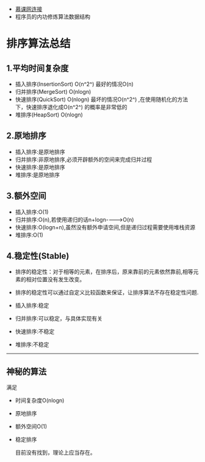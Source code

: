 + [慕课网连接](https://coding.imooc.com/class/chapter/71.html)
+ 程序员的内功修炼算法数据结构

# 排序算法总结
## 1.平均时间复杂度
- 插入排序(InsertionSort)   O(n^2^)   最好的情况O(n)
- 归并排序(MergeSort) O(nlogn)
- 快速排序(QuickSort) O(nlogn)   最坏的情况O(n^2^)   ,在使用随机化的方法下，快速排序退化成O(n^2^)  的概率是非常低的
- 堆排序(HeapSort) O(nlogn)

## 2.原地排序

+ 插入排序:是原地排序
+ 归并排序:非原地排序,必须开辟额外的空间来完成归并过程
+ 快速排序:是原地排序
+ 堆排序:是原地排序

## 3.额外空间

+ 插入排序:O(1)
+ 归并排序:O(n),若使用递归的话n+logn---->O(n)
+ 快速排序:O(logn+n),虽然没有额外申请空间,但是递归过程需要使用堆栈资源
+ 堆排序:O(1)

## 4.稳定性(Stable)

+ 排序的稳定性：对于相等的元素，在排序后，原来靠前的元素依然靠前,相等元素的相对位置没有发生改变。

+ 排序的稳定性可以通过自定义比较函数来保证，让排序算法不存在稳定性问题.

+ 插入排序:稳定

+ 归并排序:可以稳定，与具体实现有关

+ 快速排序:不稳定

+ 堆排序:不稳定

  

***

## 神秘的算法

满足

+ 时间复杂度O(nlogn)

+ 原地排序

+ 额外空间O(1)

+ 稳定排序

  目前没有找到，理论上应当存在。